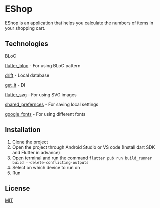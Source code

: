 # EShop

EShop is an application that helps you calculate the numbers of items in your 
shopping cart.
## Technologies
BLoC

[flutter_bloc](https://pub.dev/packages/flutter_bloc) - For using BLoC pattern

[drift](https://pub.dev/packages/drift) - Local database

[get_it](https://pub.dev/packages/get_it) - DI

[flutter_svg](https://pub.dev/packages/flutter_svg) - For using SVG images

[shared_prefernces](https://pub.dev/packages/shared_preferences) - For saving local settings

[google_fonts](https://pub.dev/packages/google_fonts) - For using different fonts

## Installation

1. Clone the project
2. Open the project through Android Studio or VS code (Install dart SDK and Flutter in advance)
3. Open terminal and run the command `flutter pub run build_runner build --delete-conflicting-outputs`
3. Select on which device to run on
4. Run

## License
[MIT](https://github.com/roonyx-tech/flutter-example/blob/master/LICENSE)
